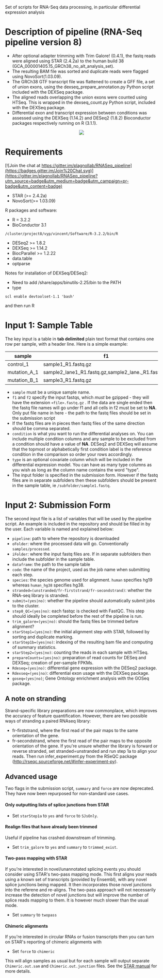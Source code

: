 Set of scripts for RNA-Seq data processing, in particular differential expression analysis

# Description of pipeline (RNA-Seq pipeline version 8)

* After optional adapter trimming with Trim Galore! (0.4.1), the fastq reads were aligned using STAR (2.4.2a) to the human build 38 (GCA_000001405.15_GRCh38_no_alt_analysis_set).
* The resulting BAM file was sorted and duplicate reads were flagged using NovoSort(1.03.09).
* The GRCh38 GTF transcript file was flattened to create a GFF file, a set of union exons, using the dexseq_prepare_annotation.py Python script included with the DEXSeq package.
* The aligned reads overlapping the union exons were counted using HTSeq. This is wrapped in the dexseq_count.py Python script, included with the DEXSeq package.
* Differential exon and transcript expression between conditions was assessed using the DEXSeq (1.14.2) and DESeq2 (1.8.2) Bioconductor packages respectively running on R (3.1.1).

<p align="center">
  <img src="https://github.com/plagnollab/RNASeq_pipeline/blob/master/schematic.png">
</p>

# Requirements

[![Join the chat at https://gitter.im/plagnollab/RNASeq_pipeline](https://badges.gitter.im/Join%20Chat.svg)](https://gitter.im/plagnollab/RNASeq_pipeline?utm_source=badge&utm_medium=badge&utm_campaign=pr-badge&utm_content=badge)
  
- STAR (>= 2.4.2a)
- NovoSort(>= 1.03.09)
  
R packages and software:

- R = 3.2.2
- BioConductor 3.1
```
/cluster/project8/vyp/vincent/Software/R-3.2.2/bin/R
```
- DESeq2  >= 1.8.2
- DEXSeq >= 1.14.2
- BiocParallel >= 1.2.22 
- data.table
- optparse

Notes for installation of DEXSeq/DESeq2:

- Need to add /share/apps/binutils-2.25/bin to the PATH
- type 
```
scl enable devtoolset-1.1 'bash'
```
and then run R

# Input 1: Sample Table

The key input is a table in **tab delimited** plain text format that contains one row per sample, with a header line. Here is a simple example:

sample | f1 | f2 | condition_A | condition_B | type_1
-------|----|----|-------------|-------------|-------
control_1 | sample1_R1.fastq.gz | sample1_R2.fastq.gz |control | control | female
mutation_A_1 | sample2_lane1_R1.fastq.gz,sample2_lane._R1.fastq.gz | sample2_lane1.fastq.gz,sample2_lane2.fastq.gz | mutation_A | NA | male
mutation_B_1 |sample3_R1.fastq.gz | sample3_R2.fastq.gz | NA | mutation_B | female

* `sample` must be a unique sample name.
* `f1` and `f2` specify the input fastqs, which *must* be gzipped - they will have the extension `<file>.fastq.gz` . If the data are single ended then the fastq file names will go under f1 and all cells in f2 must be set to **NA**. Only put file name in here - the path to the fastq files should be set in the submission script
* If the fastq files are in pieces then fastq files of the same direction should be comma separated.
* `condition` is what you want to run the differential analyses on. You can include multiple condition columns and any sample to be excluded from a condition should have a value of **NA**. DESeq2 and DEXSeq will assume that the topmost or alphabetically first condition label is the reference condition in the comparison so order your rows accordingly.
* `type` is an optional covariate column which will be included in the differential expression model. You can have as many type columns as you wish as long as the column name contains the word "type".
* The input folder is specified in the submission form. However if the fastq files are in separate subfolders then these subfolders should be present in the sample table, ie `/subfolder/sample1.fastq`.

# Input 2: Submission Form
The second input file is a list of variables that will be used by the pipeline script. An example is included in the repository and should be filled in by the user. Each variable is named and explained below:
* `pipeline`: path to where the repository is downloaded
* `oFolder`: where the processed data will go. Conventionally `samples/processed`.
* `iFolder`: where the input fastq files are. If in separate subfolders then include the subfolder in the sample table.
* `dataframe`: the path to the sample table
* `code`: the name of the project, used as the job name when submitting each step.
* `species`: the species genome used for alignment. `human` specifies hg19 whereas `human_hg38` specifies hg38.
* `stranded=(unstranded/fr-firststrand/fr-secondstrand)`: whether the RNA-seq library is stranded. 
* `submit=(yes|no)`: whether the pipeline should automatically submit jobs to the cluster.
* `step0_QC=(yes|no)`: each fastqc is checked with FastQC. This step should ideally be completed before the rest of the pipeline is run.
* `trim_galore=(yes|no)`: should the fastq files be trimmed before alignment?
* `starStep1=(yes|no)`: the initial alignment step with STAR, followed by sorting and duplicate marking.
* `starStep1b=(yes|no)`: indexing of the resulting bam file and computing of summary statistics.
* `starStep2=(yes|no)`: counting the reads in each sample with HTSeq.
* `prepareCounts=(yes|no)`: preparation of read counts for DESeq and DEXSeq; creation of per-sample FPKMs.
* `Rdeseq=(yes|no)`: differential gene expression with the DESeq2 package.
* `Rdexseq=(yes|no)`: differential exon usage with the DEXSeq package.
* `goseq=(yes|no)`; Gene Ontology enrichment analysis with the GOSeq package.

## A note on stranding
Strand-specific library preparations are now commonplace, which improves the accuracy of feature quantification. However, there are two possible ways of stranding a paired RNAseq library:
* fr-firststrand, where the first read of the pair maps to the same orientation of the gene.
* fr-secondstrand, where the first read of the pair maps to the opposite orientation of the gene.
If you're unsure whether the library is forward or reverse stranded, set stranded=unstranded and run step 1a to align your reads. Then run infer_experiment.py from the RSeQC package (http://rseqc.sourceforge.net/#infer-experiment-py).

## Advanced usage
Two flags in the submission script, `summary` and `force` are now deprecated. They have now been repurposed for non-standard use cases.
#### Only outputting lists of splice junctions from STAR
* Set `starStep1a` to `yes` and `force` to `SJsOnly`.

#### Realign files that have already been trimmed
  Useful if pipeline has crashed downstream of trimming.
* Set `trim_galore` to `yes` and `summary` to `trimmed_exist`.

#### Two-pass mapping with STAR
  If you're interested in novel/unannotated splicing events you should consider using STAR's two-pass mapping mode. 
  This first aligns your reads using a known set of transcripts (provided by Ensembl), with any novel splice junctions being mapped. It then incorporates those novel junctions into the referene and re-aligns.
  The two-pass approach will not necessarily increase the detection of novel junctions but will improve the number of splice reads mapping to them.
  It is however much slower than the usual mode.
  * Set `summary` to `twopass`

#### Chimeric alignments
  If you're interested in circular RNAs or fusion transcripts then you can turn on STAR's reporting of chimeric alignments with
* Set `force` to `chimeric`
  
This will align samples as usual but for each sample will output separate `Chimeric.out.sam` and `Chimeric.out.junction` files. See the [STAR manual](https://github.com/alexdobin/STAR/blob/master/doc/STARmanual.pdf) for more details.
